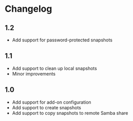 # Changelog

## 1.2

- Add support for password-protected snapshots

## 1.1

- Add support to clean up local snapshots
- Minor improvements

## 1.0

- Add support for add-on configuration
- Add support to create snapshots
- Add support to copy snapshots to remote Samba share
